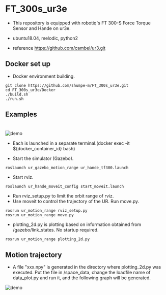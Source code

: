 # FT_300s_ur3e
- This repository is equipped with robotiq's FT 300-S Force Torque Sensor and Hande on ur3e.

- ubuntu18.04, melodic, python2

- reference https://github.com/cambel/ur3.git

## Docker set up
- Docker environment building.
```
git clone https://github.com/shumpe-m/FT_300s_ur3e.git
cd FT_300s_ur3e/Docker
./build.sh
./run.sh
```
## Examples
# 

![demo](https://raw.github.com/wiki/shumpe-m/ur3e_tutorial/images/motion.gif)
- Each is launched in a separate terminal.(docker exec -it ${docker_container_id} bash)

- Start the simulator (Gazebo).
```
roslaunch ur_gazebo_motion_range ur_hande_tf300.launch
```
- Start rviz.
```
roslaunch ur_hande_moveit_config start_moveit.launch

```
- Run rviz_setup.py to limit the orbit range of rviz.
- Use moveit to control the trajectory of the UR. Run move.py.
```
rosrun ur_motion_range rviz_setup.py 
rosrun ur_motion_range move.py 
```
- plotting_2d.py is plotting based on information obtained from /gazebo/link_states. No startup required.
```
rosrun ur_motion_range plotting_2d.py 
```


## Motion trajectory
- A file "xxx.npy" is generated in the directory where plotting_2d.py was executed. Put the file in /space_data, change the loadfile name of data_plot.py and run it, and the following graph will be generated.

![demo](https://raw.github.com/wiki/shumpe-m/ur3e_tutorial/images/motion.png)